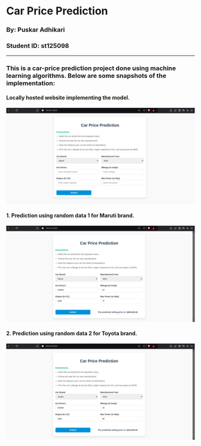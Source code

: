 # **Car Price Prediction**

### **By**: Puskar Adhikari
### **Student ID**: st125098  

---

### This is a car-price prediction project done using machine learning algorithms. Below are some snapshots of the implementation:

#### Locally hosted website implementing the model.
![alt text](snapshots/1.png)


#### 1. Prediction using random data 1 for Maruti brand.
![alt text](snapshots/2.png)


#### 2. Prediction using random data 2 for Toyota brand.
![alt text](snapshots/3.png)